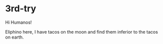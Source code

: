 # 3rd-try

Hi Humanos!

Eliphino here, I have tacos on the moon and find them inferior to the tacos on earth.
